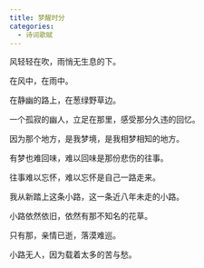 ```yaml
---
title: 梦醒时分
categories:
  - 诗词歌赋
---
```




风轻轻在吹，雨悄无生息的下。

在风中，在雨中。

在静幽的路上，在葱绿野草边。

一个孤寂的幽人，立足在那里，感受那分久违的回忆。

因为那个地方，是我梦境，是我相梦相知的地方。

有梦也难回味，难以回味是那份悲伤的往事。

往事难以忘怀，难以忘怀是自己一路走来。

我从新踏上这条小路，这一条近八年未走的小路。

小路依然依旧，依然有那不知名的花草。

只有那，亲情已逝，落漠难巡。

小路无人，因为载着太多的苦与愁。
